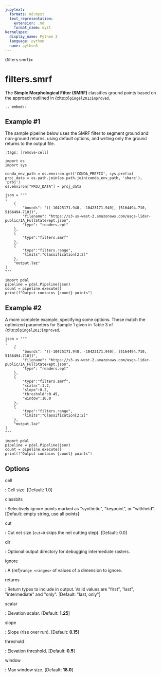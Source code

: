 ```yaml
---
jupytext:
  formats: md:myst
  text_representation:
    extension: .md
    format_name: myst
kernelspec:
  display_name: Python 3
  language: python
  name: python3
---
```


(filters.smrf)=

# filters.smrf

The **Simple Morphological Filter (SMRF)** classifies ground points based
on the approach outlined in {cite:p}`pingel2013improved`.

```{eval-rst}
.. embed::
```

## Example #1

The sample pipeline below uses the SMRF filter to segment ground and non-ground
returns, using default options, and writing only the ground returns to the
output file.

```{code-cell}
:tags: [remove-cell]

import os
import sys

conda_env_path = os.environ.get('CONDA_PREFIX', sys.prefix)
proj_data = os.path.join(os.path.join(conda_env_path, 'share'), 'proj')
os.environ["PROJ_DATA"] = proj_data
```

```{code-cell}
json = """
[
    {
        "bounds": "([-10425171.940, -10423171.940], [5164494.710, 5166494.710])",
        "filename": "https://s3-us-west-2.amazonaws.com/usgs-lidar-public/IA_FullState/ept.json",
        "type": "readers.ept"
    },
    {
        "type":"filters.smrf"
    },
    {
        "type":"filters.range",
        "limits":"Classification[2:2]"
    },
    "output.laz"
]
"""

import pdal
pipeline = pdal.Pipeline(json)
count = pipeline.execute()
print(f"Output contains {count} points")
```

## Example #2

A more complete example, specifying some options. These match the
optimized parameters for Sample 1 given in Table 3 of {cite:p}`pingel2013improved`.

```{code-cell}
json = """
[
    {
        "bounds": "([-10425171.940, -10423171.940], [5164494.710, 5166494.710])",
        "filename": "https://s3-us-west-2.amazonaws.com/usgs-lidar-public/IA_FullState/ept.json",
        "type": "readers.ept"
    },
    {
        "type":"filters.smrf",
        "scalar":1.2,
        "slope":0.2,
        "threshold":0.45,
        "window":16.0
    },
    {
        "type":"filters.range",
        "limits":"Classification[2:2]"
    },
    "output.laz"
]
"""

import pdal
pipeline = pdal.Pipeline(json)
count = pipeline.execute()
print(f"Output contains {count} points")
```

## Options

cell

: Cell size. \[Default: 1.0\]

classbits

: Selectively ignore points marked as "synthetic", "keypoint", or "withheld".
  \[Default: empty string, use all points\]

cut

: Cut net size (`cut=0` skips the net cutting step). \[Default: 0.0\]

dir

: Optional output directory for debugging intermediate rasters.

ignore

: A {ref}`range <ranges>` of values of a dimension to ignore.

returns

: Return types to include in output.  Valid values are "first", "last",
  "intermediate" and "only". \[Default: "last, only"\]

scalar

: Elevation scalar. \[Default: **1.25**\]

slope

: Slope (rise over run). \[Default: **0.15**\]

threshold

: Elevation threshold. \[Default: **0.5**\]

window

: Max window size. \[Default: **18.0**\]

```{include} filter_opts.md
```
